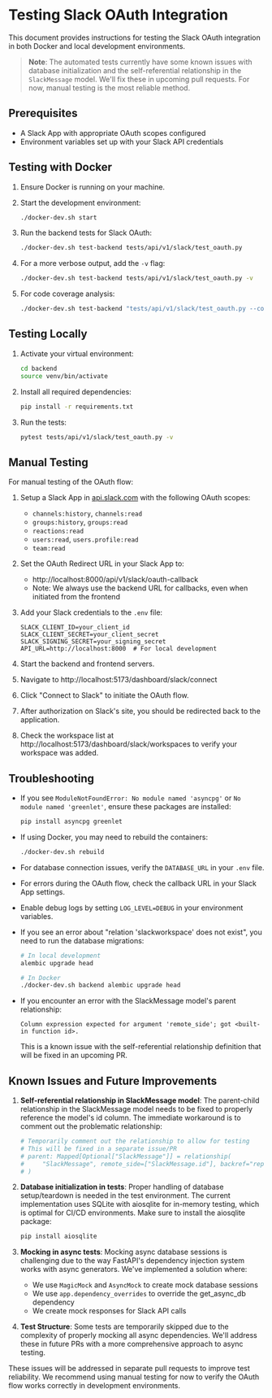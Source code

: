 # Testing Slack OAuth Integration

This document provides instructions for testing the Slack OAuth integration in both Docker and local development environments.

> **Note**: The automated tests currently have some known issues with database initialization and the self-referential relationship in the `SlackMessage` model. We'll fix these in upcoming pull requests. For now, manual testing is the most reliable method.

## Prerequisites

- A Slack App with appropriate OAuth scopes configured
- Environment variables set up with your Slack API credentials

## Testing with Docker

1. Ensure Docker is running on your machine.

2. Start the development environment:
   ```bash
   ./docker-dev.sh start
   ```

3. Run the backend tests for Slack OAuth:
   ```bash
   ./docker-dev.sh test-backend tests/api/v1/slack/test_oauth.py
   ```

4. For a more verbose output, add the `-v` flag:
   ```bash
   ./docker-dev.sh test-backend tests/api/v1/slack/test_oauth.py -v
   ```

5. For code coverage analysis:
   ```bash
   ./docker-dev.sh test-backend "tests/api/v1/slack/test_oauth.py --cov=app.api.v1.slack --cov-report=term-missing"
   ```

## Testing Locally

1. Activate your virtual environment:
   ```bash
   cd backend
   source venv/bin/activate
   ```

2. Install all required dependencies:
   ```bash
   pip install -r requirements.txt
   ```

3. Run the tests:
   ```bash
   pytest tests/api/v1/slack/test_oauth.py -v
   ```

## Manual Testing

For manual testing of the OAuth flow:

1. Setup a Slack App in [api.slack.com](https://api.slack.com/apps) with the following OAuth scopes:
   - `channels:history`, `channels:read`
   - `groups:history`, `groups:read`
   - `reactions:read`
   - `users:read`, `users.profile:read`
   - `team:read`

2. Set the OAuth Redirect URL in your Slack App to:
   - http://localhost:8000/api/v1/slack/oauth-callback
   - Note: We always use the backend URL for callbacks, even when initiated from the frontend

3. Add your Slack credentials to the `.env` file:
   ```
   SLACK_CLIENT_ID=your_client_id
   SLACK_CLIENT_SECRET=your_client_secret
   SLACK_SIGNING_SECRET=your_signing_secret
   API_URL=http://localhost:8000  # For local development
   ```

4. Start the backend and frontend servers.

5. Navigate to http://localhost:5173/dashboard/slack/connect

6. Click "Connect to Slack" to initiate the OAuth flow.

7. After authorization on Slack's site, you should be redirected back to the application.

8. Check the workspace list at http://localhost:5173/dashboard/slack/workspaces to verify your workspace was added.

## Troubleshooting

- If you see `ModuleNotFoundError: No module named 'asyncpg'` or `No module named 'greenlet'`, ensure these packages are installed:
  ```bash
  pip install asyncpg greenlet
  ```

- If using Docker, you may need to rebuild the containers:
  ```bash
  ./docker-dev.sh rebuild
  ```

- For database connection issues, verify the `DATABASE_URL` in your `.env` file.

- For errors during the OAuth flow, check the callback URL in your Slack App settings.

- Enable debug logs by setting `LOG_LEVEL=DEBUG` in your environment variables.

- If you see an error about "relation 'slackworkspace' does not exist", you need to run the database migrations:
  ```bash
  # In local development
  alembic upgrade head

  # In Docker
  ./docker-dev.sh backend alembic upgrade head
  ```

- If you encounter an error with the SlackMessage model's parent relationship:
  ```
  Column expression expected for argument 'remote_side'; got <built-in function id>.
  ```
  This is a known issue with the self-referential relationship definition that will be fixed in an upcoming PR.

## Known Issues and Future Improvements

1. **Self-referential relationship in SlackMessage model**: The parent-child relationship in the SlackMessage model needs to be fixed to properly reference the model's id column. The immediate workaround is to comment out the problematic relationship:

   ```python
   # Temporarily comment out the relationship to allow for testing
   # This will be fixed in a separate issue/PR
   # parent: Mapped[Optional["SlackMessage"]] = relationship(
   #     "SlackMessage", remote_side=["SlackMessage.id"], backref="replies"
   # )
   ```

2. **Database initialization in tests**: Proper handling of database setup/teardown is needed in the test environment. The current implementation uses SQLite with aiosqlite for in-memory testing, which is optimal for CI/CD environments. Make sure to install the aiosqlite package:

   ```bash
   pip install aiosqlite
   ```

3. **Mocking in async tests**: Mocking async database sessions is challenging due to the way FastAPI's dependency injection system works with async generators. We've implemented a solution where:

   - We use `MagicMock` and `AsyncMock` to create mock database sessions
   - We use `app.dependency_overrides` to override the get_async_db dependency
   - We create mock responses for Slack API calls

4. **Test Structure**: Some tests are temporarily skipped due to the complexity of properly mocking all async dependencies. We'll address these in future PRs with a more comprehensive approach to async testing.

These issues will be addressed in separate pull requests to improve test reliability. We recommend using manual testing for now to verify the OAuth flow works correctly in development environments.
